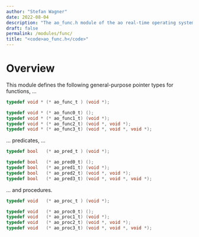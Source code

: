 ```yaml
---
author: "Stefan Wagner"
date: 2022-08-04
description: "The ao_func.h module of the ao real-time operating system."
draft: false
permalink: /modules/func/
title: "<code>ao_func.h</code>"
---
```


# Overview

This module defines the following general-purpose pointer types for functions, ...

```c
typedef void * (* ao_func_t ) (void *);
```

```c
typedef void * (* ao_func0_t) ();
typedef void * (* ao_func1_t) (void *);
typedef void * (* ao_func2_t) (void *, void *);
typedef void * (* ao_func3_t) (void *, void *, void *);
```

... predicates, ...

```c
typedef bool   (* ao_pred_t ) (void *);
```

```c
typedef bool   (* ao_pred0_t) ();
typedef bool   (* ao_pred1_t) (void *);
typedef bool   (* ao_pred2_t) (void *, void *);
typedef bool   (* ao_pred3_t) (void *, void *, void *);
```

... and procedures.

```c
typedef void   (* ao_proc_t ) (void *);
```

```c
typedef void   (* ao_proc0_t) ();
typedef void   (* ao_proc1_t) (void *);
typedef void   (* ao_proc2_t) (void *, void *);
typedef void   (* ao_proc3_t) (void *, void *, void *);
```
